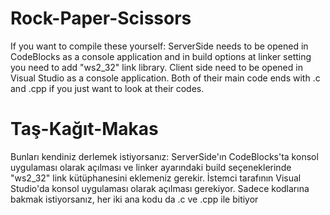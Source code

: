 # Rock-Paper-Scissors
If you want to compile these yourself: 
ServerSide needs to be opened in CodeBlocks as a console application and in build options at linker setting you need to add "ws2_32" link library.
Client side need to be opened in Visual Studio as a console application.
Both of their main code ends with .c and .cpp if you just want to look at their codes.
# Taş-Kağıt-Makas
Bunları kendiniz derlemek istiyorsanız:
ServerSide'ın CodeBlocks'ta konsol uygulaması olarak açılması ve linker ayarındaki build seçeneklerinde "ws2_32" link kütüphanesini eklemeniz gerekir.
İstemci tarafının Visual Studio'da konsol uygulaması olarak açılması gerekiyor.
Sadece kodlarına bakmak istiyorsanız, her iki ana kodu da .c ve .cpp ile bitiyor
